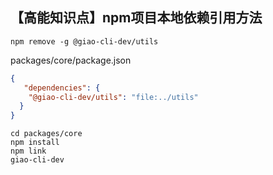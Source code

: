 ## 【高能知识点】npm项目本地依赖引用方法
``` shell
npm remove -g @giao-cli-dev/utils
```
packages/core/package.json
``` json
{
   "dependencies": {
    "@giao-cli-dev/utils": "file:../utils"
  }
}
```
``` shell
cd packages/core
npm install
npm link
giao-cli-dev
```